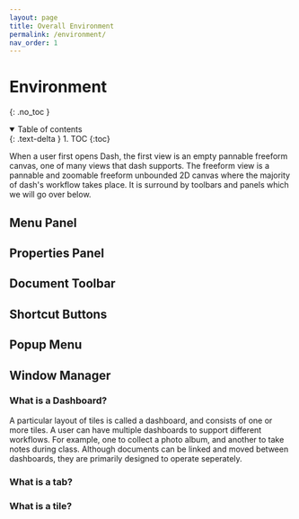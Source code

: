 ```yaml
---
layout: page
title: Overall Environment
permalink: /environment/
nav_order: 1
---
```


# Environment 
{: .no_toc }

<details open markdown="block">
  <summary>
    Table of contents
  </summary>
  {: .text-delta }
1. TOC
{:toc}
</details>

When a user first opens Dash, the first view is an empty pannable freeform canvas, one of many views that dash supports. The freeform view is a pannable and zoomable freeform unbounded 2D canvas where the majority of dash's workflow takes place. It is surround by toolbars and panels which we will go over below. 

## Menu Panel

## Properties Panel

## Document Toolbar

## Shortcut Buttons

## Popup Menu

## Window Manager

### What is a Dashboard?
A particular layout of tiles is called a dashboard, and consists of one or more tiles. A user can have multiple dashboards to support different workflows. For example, one to collect a photo album, and another to take notes during class. Although documents can be linked and moved between dashboards, they are primarily designed to operate seperately. 

### What is a tab?

### What is a tile?



